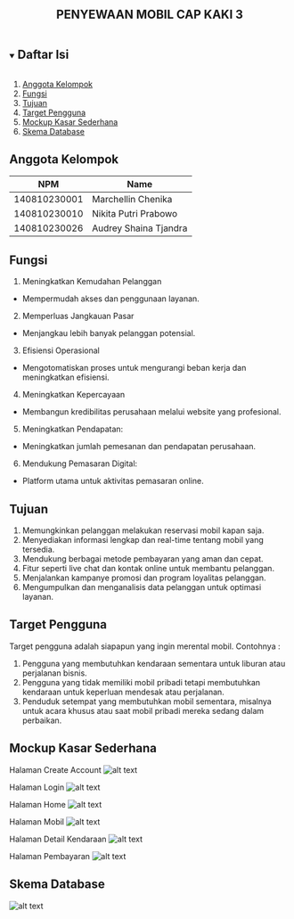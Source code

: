 <p align="center">
  <h2 align="center">
    PENYEWAAN MOBIL CAP KAKI 3
  </h2>
</p>

<!-- Daftar Isi -->
<details open="open">
  <summary><h2 style="display: inline-block">Daftar Isi</h2></summary>
  <ol>
    <li><a href="#anggota-kelompok">Anggota Kelompok</a></li>
    <li><a href="#fungsi">Fungsi</a></li>
    <li><a href="#tujuan">Tujuan</a></li>
    <li><a href="#target-pengguna">Target Pengguna</a></li>
    <li><a href="#mockup-kasar-sederhana">Mockup Kasar Sederhana</a></li>
    <li><a href="#skema-database">Skema Database</a></li>
  </ol>
</details>

<!-- Anggota Kelompok -->
## Anggota Kelompok
| NPM           | Name        |
| ------------- |-------------|
| 140810230001  | Marchellin Chenika    |
| 140810230010  | Nikita Putri Prabowo    |
| 140810230026  | Audrey Shaina Tjandra   |

<!-- Fungsi -->
## Fungsi

1. Meningkatkan Kemudahan Pelanggan
- Mempermudah akses dan penggunaan layanan.

2. Memperluas Jangkauan Pasar
- Menjangkau lebih banyak pelanggan potensial.

3. Efisiensi Operasional
- Mengotomatiskan proses untuk mengurangi beban kerja dan meningkatkan efisiensi.

4. Meningkatkan Kepercayaan
- Membangun kredibilitas perusahaan melalui website yang profesional.

5. Meningkatkan Pendapatan:
- Meningkatkan jumlah pemesanan dan pendapatan perusahaan.

6. Mendukung Pemasaran Digital:
- Platform utama untuk aktivitas pemasaran online.

<!-- Tujuan -->
## Tujuan

1. Memungkinkan pelanggan melakukan reservasi mobil kapan saja.
2. Menyediakan informasi lengkap dan real-time tentang mobil yang tersedia.
3. Mendukung berbagai metode pembayaran yang aman dan cepat.
4. Fitur seperti live chat dan kontak online untuk membantu pelanggan.
5. Menjalankan kampanye promosi dan program loyalitas pelanggan.
6. Mengumpulkan dan menganalisis data pelanggan untuk optimasi layanan.

<!-- Target Pengguna -->
## Target Pengguna

Target pengguna adalah siapapun yang ingin merental mobil. 
Contohnya : 
1. Pengguna yang membutuhkan kendaraan sementara untuk liburan atau perjalanan bisnis.
2. Pengguna yang tidak memiliki mobil pribadi tetapi membutuhkan kendaraan untuk keperluan mendesak atau perjalanan.
3. Penduduk setempat yang membutuhkan mobil sementara, misalnya untuk acara khusus atau saat mobil pribadi mereka sedang dalam perbaikan.


<!-- Mockup Kasar Sederhana -->
## Mockup Kasar Sederhana

Halaman Create Account
![alt text](https://github.com/praktikum-tiunpad-2023/project-pemrograman-web-b-cap-kaki-3/blob/main/public/image/mockup/create%20account.png?raw=true)

Halaman Login
![alt text](https://github.com/praktikum-tiunpad-2023/project-pemrograman-web-b-cap-kaki-3/blob/main/public/image/mockup/login.png?raw=true)

Halaman Home
![alt text](https://github.com/praktikum-tiunpad-2023/project-pemrograman-web-b-cap-kaki-3/blob/main/public/image/mockup/home.png?raw=true)

Halaman Mobil
![alt text](https://github.com/praktikum-tiunpad-2023/project-pemrograman-web-b-cap-kaki-3/blob/main/public/image/mockup/mobil.png?raw=true)

Halaman Detail Kendaraan
![alt text](https://github.com/praktikum-tiunpad-2023/project-pemrograman-web-b-cap-kaki-3/blob/main/public/image/mockup/deskripsi.png?raw=true)

Halaman Pembayaran
![alt text](https://github.com/praktikum-tiunpad-2023/project-pemrograman-web-b-cap-kaki-3/blob/main/public/image/mockup/pembayaran.png?raw=true)


<!-- Skema Database -->
## Skema Database

![alt text](https://github.com/praktikum-tiunpad-2023/project-pemrograman-web-b-cap-kaki-3/blob/main/public/image/ERD.png?raw=true)

